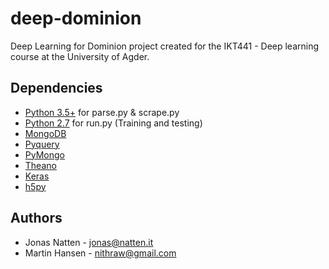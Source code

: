# deep-dominion
Deep Learning for Dominion project created for the IKT441 - Deep learning course at the University of Agder.

## Dependencies
 - [Python 3.5+](https://docs.python.org/3/) for parse.py & scrape.py
 - [Python 2.7](https://docs.python.org/2/) for run.py (Training and testing)
 - [MongoDB](https://www.mongodb.org/)
 - [Pyquery](https://pypi.python.org/pypi/pyquery)
 - [PyMongo](https://api.mongodb.org/python/current/)
 - [Theano](http://deeplearning.net/software/theano/)
 - [Keras](http://keras.io/)
 - [h5py](http://www.h5py.org/)

## Authors
 - Jonas Natten - [jonas@natten.it](mailto:jonas@natten.it)
 - Martin Hansen - [nithraw@gmail.com](mailto:nithraw@gmail.com)

